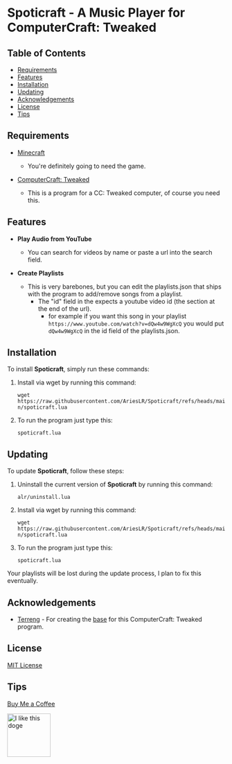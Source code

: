 # Spoticraft - A Music Player for ComputerCraft: Tweaked

## Table of Contents

- [Requirements](#requirements)
- [Features](#features)
- [Installation](#installation)
- [Updating](#updating)
- [Acknowledgements](#acknowledgements)
- [License](#license)
- [Tips](#tips)

## Requirements

- [Minecraft](https://www.minecraft.net)
  - You're definitely going to need the game.

- [ComputerCraft: Tweaked](https://computercraft.cc)
  - This is a program for a CC: Tweaked computer, of course you need this.

## Features

- **Play Audio from YouTube**
  - You can search for videos by name or paste a url into the search field.

- **Create Playlists**
  - This is very barebones, but you can edit the playlists.json that ships with the program to add/remove songs from a playlist.
    - The "id" field in the expects a youtube video id (the section at the end of the url).
        - for example if you want this song in your playlist `https://www.youtube.com/watch?v=dQw4w9WgXcQ` you would put `dQw4w9WgXcQ` in the id field of the playlists.json.

## Installation

To install **Spoticraft**, simply run these commands:

1. Install via wget by running this command:

    `wget https://raw.githubusercontent.com/AriesLR/Spoticraft/refs/heads/main/spoticraft.lua`

2. To run the program just type this:

    `spoticraft.lua`

## Updating

To update **Spoticraft**, follow these steps:

1. Uninstall the current version of **Spoticraft** by running this command:

    `alr/uninstall.lua`

2. Install via wget by running this command:

    `wget https://raw.githubusercontent.com/AriesLR/Spoticraft/refs/heads/main/spoticraft.lua`

3. To run the program just type this:

    `spoticraft.lua`


Your playlists will be lost during the update process, I plan to fix this eventually.
 
## Acknowledgements
- [Terreng](https://github.com/terreng) - For creating the [base](https://github.com/terreng/computercraft-streaming-music) for this ComputerCraft: Tweaked program.

## License

[MIT License](LICENSE)

## Tips
[Buy Me a Coffee](https://www.buymeacoffee.com/arieslr)


<img src="https://i.imgflip.com/1u2oyu.jpg" alt="I like this doge" width="100">